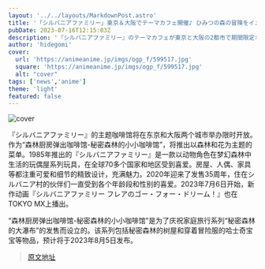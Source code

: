 ```yaml
---
layout: '../../layouts/MarkdownPost.astro'
title: '「シルバニアファミリー」東京＆大阪でテーマカフェ開催♪ ひみつの森の冒険をイメージしたフードやドリンクが登場'
pubDate: 2023-07-16T12:15:03Z
description: '『シルバニアファミリー』のテーマカフェが東京と大阪の2都市で期間限定オープンする。「シルバニア森のキッチンポップアップカフェ ～ひみつの森のちいさなカフェ～」として、森や花をイメージしたメニューを展開する。'
author: 'hidegomi'
cover:
  url: 'https://animeanime.jp/imgs/ogp_f/599517.jpg'
  square: 'https://animeanime.jp/imgs/ogp_f/599517.jpg'
  alt: "cover"
tags: ['news','anime']
theme: 'light'
featured: false
---
```


![cover](https://animeanime.jp/imgs/ogp_f/599517.jpg)

『シルバニアファミリー』的主题咖啡馆将在东京和大阪两个城市举办限时开放。作为“森林厨房弹出咖啡馆-秘密森林的小小咖啡馆”，将推出以森林和花为主题的菜单。1985年推出的『シルバニアファミリー』是一款以动物角色在梦幻森林中生活的玩偶屋系列玩具，在全球70多个国家和地区受到喜爱。房屋、人偶、家具等都注重可爱和细节的精致设计，充满魅力。2020年迎来了发售35周年，住在シルバニア村的伙伴们一直受到各个年龄段和性别的喜爱。2023年7月6日开始，新作动画『シルバニアファミリー フレアのゴー・フォー・ドリーム！』也在TOKYO MX上播出。

“森林厨房弹出咖啡馆-秘密森林的小小咖啡馆”是为了庆祝家庭旅行系列“秘密森林的大瀑布”的发售而设立的。该系列包括秘密森林的树屋和穿着冒险服的哈士奇宝宝等物品，预计将于2023年8月5日发布。

>[原文地址](https://animeanime.jp/article/2023/07/16/78645.html)  